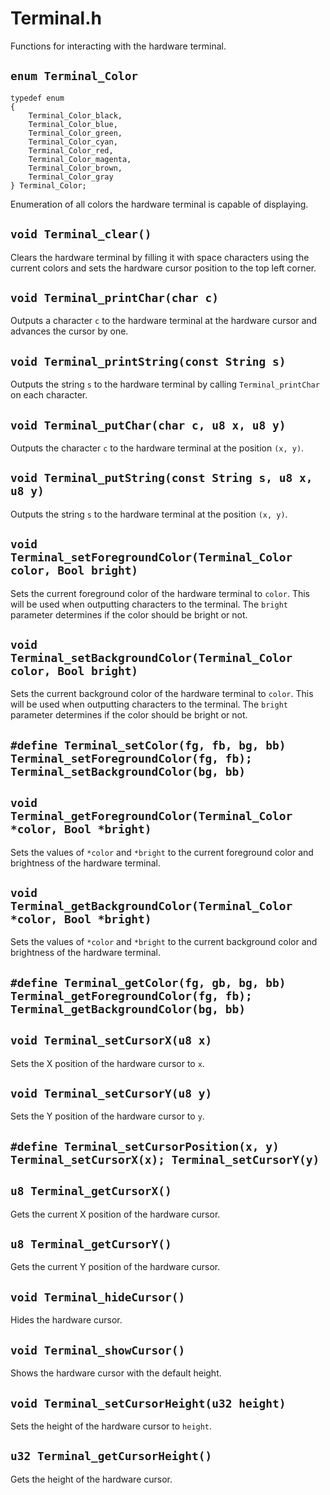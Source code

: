 # Terminal.h

Functions for interacting with the hardware terminal.

## `enum Terminal_Color`

    typedef enum
    {
        Terminal_Color_black,
        Terminal_Color_blue,
        Terminal_Color_green,
        Terminal_Color_cyan,
        Terminal_Color_red,
        Terminal_Color_magenta,
        Terminal_Color_brown,
        Terminal_Color_gray
    } Terminal_Color;

Enumeration of all colors the hardware terminal is capable of
displaying.

## `void Terminal_clear()`

Clears the hardware terminal by filling it with space characters using
the current colors and sets the hardware cursor position to the top
left corner.

## `void Terminal_printChar(char c)`

Outputs a character `c` to the hardware terminal at the hardware
cursor and advances the cursor by one.

## `void Terminal_printString(const String s)`

Outputs the string `s` to the hardware terminal by calling
`Terminal_printChar` on each character.

## `void Terminal_putChar(char c, u8 x, u8 y)`

Outputs the character `c` to the hardware terminal at the position
`(x, y)`.

## `void Terminal_putString(const String s, u8 x, u8 y)`

Outputs the string `s` to the hardware terminal at the position `(x,
y)`.

## `void Terminal_setForegroundColor(Terminal_Color color, Bool bright)`

Sets the current foreground color of the hardware terminal to
`color`. This will be used when outputting characters to the
terminal. The `bright` parameter determines if the color should be
bright or not.

## `void Terminal_setBackgroundColor(Terminal_Color color, Bool bright)`

Sets the current background color of the hardware terminal to
`color`. This will be used when outputting characters to the
terminal. The `bright` parameter determines if the color should be
bright or not.

## `#define Terminal_setColor(fg, fb, bg, bb) Terminal_setForegroundColor(fg, fb); Terminal_setBackgroundColor(bg, bb)`

## `void Terminal_getForegroundColor(Terminal_Color *color, Bool *bright)`

Sets the values of `*color` and `*bright` to the current foreground
color and brightness of the hardware terminal.

## `void Terminal_getBackgroundColor(Terminal_Color *color, Bool *bright)`

Sets the values of `*color` and `*bright` to the current background
color and brightness of the hardware terminal.

## `#define Terminal_getColor(fg, gb, bg, bb) Terminal_getForegroundColor(fg, fb); Terminal_getBackgroundColor(bg, bb)`

## `void Terminal_setCursorX(u8 x)`

Sets the X position of the hardware cursor to `x`.

## `void Terminal_setCursorY(u8 y)`

Sets the Y position of the hardware cursor to `y`.

## `#define Terminal_setCursorPosition(x, y) Terminal_setCursorX(x); Terminal_setCursorY(y)`

## `u8 Terminal_getCursorX()`

Gets the current X position of the hardware cursor.

## `u8 Terminal_getCursorY()`

Gets the current Y position of the hardware cursor.

## `void Terminal_hideCursor()`

Hides the hardware cursor.

## `void Terminal_showCursor()`

Shows the hardware cursor with the default height.

## `void Terminal_setCursorHeight(u32 height)`

Sets the height of the hardware cursor to `height`.

## `u32 Terminal_getCursorHeight()`

Gets the height of the hardware cursor.
